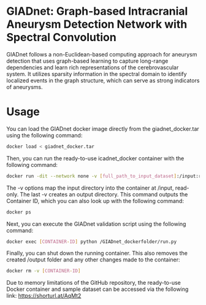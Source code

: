 # GIADnet: Graph-based Intracranial Aneurysm Detection Network with Spectral Convolution

 GIADnet follows a non-Euclidean-based computing approach for aneurysm detection that uses graph-based learning to capture long-range dependencies and  learn rich representations of the cerebrovascular system. It utilizes sparsity information in the spectral domain to identify localized events in the graph structure, which can serve as strong indicators of aneurysms. 
 
# Usage
You can load the GIADnet docker image directly from the giadnet_docker.tar using the following command:
```bash
docker load < giadnet_docker.tar
```

 Then, you can run the ready-to-use icadnet_docker container with the following command:
```bash
docker run -dit --network none -v [full_path_to_input_dataset]:/input:ro -v /output giadnet_docker
```

The -v options map the input directory into the container at /input, read-only. The last -v creates an output directory.
This command outputs the Container ID,  which you can also look up with the following command:
```bash
docker ps
```
Next, you can execute the GIADnet validation script using the following command:

```bash
docker exec [CONTAINER-ID] python /GIADnet_dockerfolder/run.py
```
Finally, you can shut down the running container. This also removes the created /output folder and any other changes made to the container:

```bash
docker rm -v [CONTAINER-ID]

```

Due to memory limitations of the GitHub repository, the ready-to-use Docker container and sample dataset can be accessed via the following link: https://shorturl.at/AqMt2



